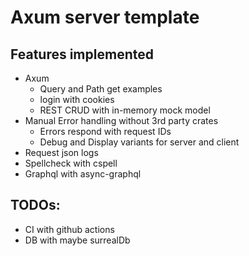 # Axum server template

## Features implemented

- Axum
  - Query and Path get examples
  - login with cookies
  - REST CRUD with in-memory mock model
- Manual Error handling without 3rd party crates
  - Errors respond with request IDs
  - Debug and Display variants for server and client
- Request json logs
- Spellcheck with cspell
- Graphql with async-graphql

## TODOs:

- CI with github actions
- DB with maybe surrealDb
